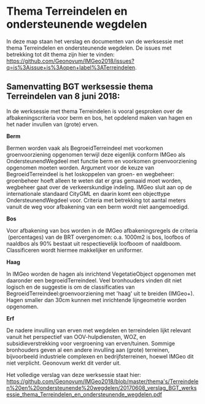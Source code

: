 Thema Terreindelen en ondersteunende wegdelen
=============================================

In deze map staan het verslag en documenten van de werksessie met thema
Terreindelen en ondersteunende wegdelen. De issues met betrekking tot dit thema
zijn hier te vinden:
https://github.com/Geonovum/IMGeo2018/issues?q=is%3Aissue+is%3Aopen+label%3ATerreindelen.

Samenvatting BGT werksessie thema Terreindelen van 8 juni 2018:
---------------------------------------------------------------

In de werksessie met thema Terreindelen is vooral gesproken over de
afbakeningscriteria voor berm en bos, het opdelend maken van hagen en het nader
invullen van (grote) erven.

**Berm**

Bermen worden vaak als BegroeidTerreindeel met voorkomen groenvoorziening
opgenomen terwijl deze eigenlijk conform IMGeo als OndersteunendWegdeel met
functie berm en voorkomen groenvoorziening opgenomen moeten worden. Argument
voor de keuze van BegroeidTerreindeel is het loskoppelen van groen- en
wegbeheer: groenbeheer hoeft alleen te weten dat er gras gemaaid moet worden,
wegbeheer gaat over de verkeerskundige indeling. IMGeo sluit aan op de
internationale standaard CityGML en daarin komt een objecttype
OndersteunendWegdeel voor. Criteria met betrekking tot aantal meters vanuit de
weg voor afbakening van een berm wordt niet aangemoedigd.

**Bos**

Voor afbakening van bos worden in de IMGeo afbakeningsregels de criteria
 (percentages) van de BRT overgenomen: o.a. 1000m2 is bos, loofbos of naaldbos
als 90% bestaat uit respectievelijk loofboom of naaldboom. Classificeren wordt
hiermee makkelijker en uniformer.

**Haag**

In IMGeo worden de hagen als inrichtend VegetatieObject opgenomen met daaronder
een begroeidTerreindeel. Veel bronhouders vinden dit niet logisch en de
suggestie is om de classificaties van BegroeidTerreindeel:groenvoorziening met
'haag' uit te breiden (IMGeo+). Hagen smaller dan 30cm kunnen met inrichtende
lijngeometrie worden opgenomen.

**Erf**

De nadere invulling van erven met wegdelen en terreindelen lijkt relevant vanuit
het perspectief van OOV-hulpdiensten, WOZ, en subsidieverstrekking voor
vergroening van erven/tuinen. Sommige bronhouders geven al een andere invulling
aan (grote) terreinen, bijvoorbeeld industriele complexen en bedrijfsterreinen,
hoewel IMGeo dit niet verplicht. Geonovum werkt dit verder uit.

Het volledige verslag van deze werksessie staat hier: https://github.com/Geonovum/IMGeo2018/blob/master/thema's/Terreindelen%20en%20ondersteunende%20wegdelen/20170608_verslag_BGT_werksessie_thema_Terreindelen_en_ondersteunende_wegdelen.pdf
